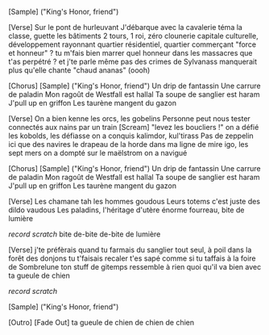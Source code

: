[Sample] ("King's Honor, friend")

[Verse]
Sur le pont de hurleuvant
J'débarque avec la cavalerie
téma la classe, guette les bâtiments
2 tours, 1 roi, zéro clounerie
capitale culturelle, développement rayonnant
quartier résidentiel, quartier commerçant
"force et honneur" ? tu m'fais bien marrer
quel honneur dans les massacres que t'as perpétré ?
et j'te parle même pas des crimes de Sylvanass
manquerait plus qu'elle chante "chaud ananas"
(oooh)

[Chorus]
[Sample] ("King's Honor, friend")
Un drip de fantassin
Une carrure de paladin
Mon ragoût de Westfall est hallal
Ta soupe de sanglier est haram
J'pull up en griffon
Les taurène mangent du gazon

[Verse]
On a bien kenne les orcs, les gobelins
Personne peut nous tester
connectés aux nains par un train
[Scream] "levez les boucliers !"
on a défié les kobolds, les défiasse
on a conquis kalimdor, kul'tirass
Pas de zeppelin ici que des navires
le drapeau de la horde dans ma ligne de mire
igo, les sept mers on a dompté
sur le maëlstrom on a navigué

[Chorus]
[Sample] ("King's Honor, friend")
Un drip de fantassin
Une carrure de paladin
Mon ragoût de Westfall est hallal
Ta soupe de sanglier est haram
J'pull up en griffon
Les taurène mangent du gazon

[Verse]
Les chamane tah les hommes goudous
Leurs totems c'est juste des dildo vaudous
Les paladins, l'héritage d'utère
énorme fourreau, bite de lumière

*record scratch* bite de-bite de-bite de lumière

[Verse]
j'te préfèrais quand tu farmais du sanglier
tout seul, à poil dans la forêt
des donjons tu t'faisais recaler
t'es sapé comme si tu taffais à la foire de Sombrelune
ton stuff de gitemps ressemble à rien
quoi qu'il va bien avec ta gueule de chien

*record scratch*

[Sample] ("King's Honor, friend")

[Outro]
[Fade Out]
ta gueule de chien
de chien
de chien
